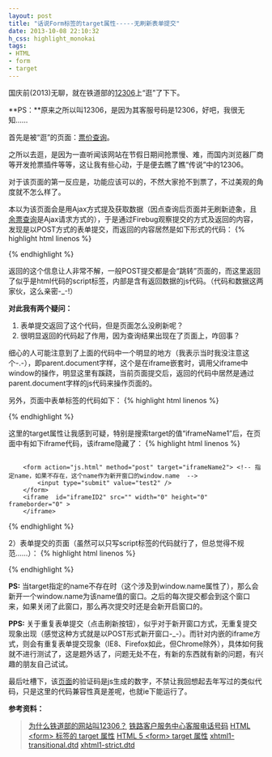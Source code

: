```yaml
---
layout: post
title: "话说Form标签的target属性-----无刷新表单提交"
date: 2013-10-08 22:10:32
h_css: highlight_monokai
tags: 
- HTML
- form
- target
---
```

国庆前(2013)无聊，就在铁道部的[12306]上“逛”了下下。

**PS：**原来之所以叫12306，是因为其客服号码是12306，好吧，我很无知……

<p></p>

首先是被“逛”的页面：[票价查询]。

之所以去逛，是因为一直听闻该网站在节假日期间抢票慢、难，而国内浏览器厂商等开发抢票插件等等，这让我有些心动，于是便去瞧了瞧“传说”中的12306。

对于该页面的第一反应是，功能应该可以的，不然大家抢不到票了，不过美观的角度就不怎么样了。

本以为该页面会是用Ajax方式提及获取数据（因点查询后页面并无刷新迹象，且[余票查询]是Ajax请求方式的），于是通过Firebug观察提交的方式及返回的内容，发现是以POST方式的表单提交，而返回的内容居然是如下形式的代码：
{% highlight html linenos %}
<script>
parent.document.getElementById("randCode").value="";
parent.document.getElementById("img_rrand_code").src="passCodeActi0n.do?rand=rrand"+'?'+Math.random();

parent.document.getElementById("stationDIV").innerHTML="<strong>北京</strong>→<strong>上海</strong>列车票价信息暂无";
parent.document.getElementById("stationDIV2").innerHTML="<strong>上海</strong>→<strong>北京</strong>列车票价信息暂无";
{%raw%}<!-- =====================================================返程========================================================== -->{%endraw%}
parent.document.getElementById("stationDIV2").style.display='none';
parent.document.getElementById("gridbox2").style.display='none';
</script>
{% endhighlight %}

返回的这个信息让人非常不解，一般POST提交都是会“跳转”页面的，而这里返回了似乎是html代码的script标签，内部是含有返回数据的js代码。（代码和数据这两家伙，这么亲密-_-!）
 
 **对此我有两个疑问：**
1) 表单提交返回了这个代码，但是页面怎么没刷新呢？
2) 很明显返回的代码起了作用，因为查询结果出现在了页面上，咋回事？

细心的人可能注意到了上面的代码中一个明显的地方（我表示当时我没注意这个-.-），即parent.document字样，这个是在iframe嵌套时，调用父iframe中window的操作，明显这里有蹊跷，当前页面提交后，返回的代码中居然是通过parent.document字样的js代码来操作页面的。

另外，页面中表单标签的代码如下：
{% highlight html linenos %}
<form action="iframeTicketPriceByStation.jsp"
method="post" name="ticketPriceByStationform"
target="iframeName1">
  <!-- 此处略去x行代码 -->
</form>
{% endhighlight %}

这里的target属性让我感到可疑，特别是搜索target的值“iframeName1”后，在页面中有如下iframe代码，该iframe隐藏了：
{% highlight html linenos %}
<iframe name="iframeName1" id="iframeID1" src="" width="0" height="0"
frameborder="0" />
{% endhighlight %}

初步猜测表单提交后返回的页面加载到该iframe中了，对form的target做些调查后便能确定下来了。


 查询w3school上的介绍：target 属性规定在何处打开 action URL。

 不过对于该属性的使用上却有些“兼容性”的问题：
>在 HTML 4.01 中，不赞成使用 form 元素的 target 属性；在 XHTML 1.0 Strict DTD 中，不支持该属性。（[链接][html4_target]）
>在 HTML5 中 target 属性不再是被废弃的属性。（[链接][html5_target]）

通过查看[XHTML 1.0 Strict DTD][xhtml_dtd_strict]对form的定义，已经没有target属性了：
{% highlight dtd linenos %}
<!ATTLIST form
  %attrs;
  action      %URI;          #REQUIRED
  method      (get|post)     "get"
  enctype     %ContentType;  "application/x-www-form-urlencoded"
  onsubmit    %Script;       #IMPLIED
  onreset     %Script;       #IMPLIED
  accept      %ContentTypes; #IMPLIED
  accept-charset %Charsets;  #IMPLIED
  >
{% endhighlight %}

但在[XHTML 1.0 Transitional DTD][xhtml_dtd_transitional]中还保留着：
{% highlight dtd linenos %}
<!ATTLIST form
  %attrs;
  action      %URI;          #REQUIRED
  method      (get|post)     "get"
  name        NMTOKEN        #IMPLIED
  enctype     %ContentType;  "application/x-www-form-urlencoded"
  onsubmit    %Script;       #IMPLIED
  onreset     %Script;       #IMPLIED
  accept      %ContentTypes; #IMPLIED
  accept-charset %Charsets;  #IMPLIED
  target      %FrameTarget;  #IMPLIED
  >
{% endhighlight %}

看来该属性一度有被遗弃的现象，虽然在HTML5中已能正常使用了，但对于该属性的使用我还是不怎么习惯，总觉得有些另类哈……

以上介绍已经明了，该属性指定在何处打开表单提交的url，按照我们平时的使用可推测，默认情况是在当前页面。

参考对Target属性的介绍，它可以有如下值，这些值应该是很熟悉的了，涉及到链接的时候，都会有这几个出现：

|值|描述|
|---|---|
|_blank|在新窗口/选项卡中打开。|
|_self|在同一框架中打开。（默认）|
|_parent|在父框架中打开。|
|_top|在整个窗口中打开。|
|framename|在指定的框架中打开。|

很明显，票价查询页面上用的是framename这类型的值，起初在看该页面中的iframe标签属性是还让人有点迷糊，因为这里给iframe加了相同的id和name，这是一种习惯，但也让人疑惑target中放入的到底是id还是name？

以下是我的测试代码：
1）主页面：
{% highlight html linenos %}
<!doctype html>
<html>
  <head>
    <meta charset="utf-8">
    <title>The Target of Form</title>
  </head>
  
  <body>
        <form action="js.html" method="post" target="iframeName1">
            <input type="submit" value="test1" />
        </form>
        <iframe name="iframeName1"  id="iframeID1" src="" width="0" height="0" frameborder="0" >
        </iframe>
        
        <form action="js.html" method="post" target="iframeName2"> <!-- 指定name，如果不存在，这个name作为新开窗口的window.name  -->
            <input type="submit" value="test2" />
        </form>
        <iframe  id="iframeID2" src="" width="0" height="0" frameborder="0" >
        </iframe>
  </body>
</html>
{% endhighlight %}	

2）表单提交的页面（虽然可以只写script标签的代码就行了，但总觉得不规范……）：
{% highlight html linenos %}
<!doctype html>
<html>
  <head>
    <meta charset="utf-8">
    <title>The Target of Form</title>
    <script>
        alert(123);
    </script>
  </head>
  <body>
  </body>
</html>
{% endhighlight %}

**PS:** 当target指定的name不存在时（这个涉及到window.name属性了），那么会新开一个window.name为该name值的窗口。之后的每次提交都会到这个窗口来，如果关闭了此窗口，那么再次提交时还是会新开启窗口的。

**PPS:** 关于重复表单提交（点击刷新按钮），似乎对于新开窗口方式，无重复提交现象出现（感觉这种方式就是以POST形式新开窗口-_-）。而针对内嵌的iframe方式，则会有重复表单提交现象（IE8、Firefox如此，但Chrome除外），具体如何我就不进行测试了，这是题外话了，问题无处不在，有新的东西就有新的问题，有兴趣的朋友自己试试。

 

最后吐槽下，该[页面][page_cccx]的验证码是js生成的数字，不禁让我回想起去年写过的类似代码，只是这里的代码兼容性真是差呢，也就ie下能运行了。

 

**参考资料：**
>[为什么铁道部的网站叫12306？](http://zhidao.baidu.com/link?url=ER04KXHiSYmxCZ7ptQCbFYIDIpUFPlcG35xSVHxX-YchSYT4Mi7uU8jeeJsnhbg4ckm_W310ePpa-TC5y6G9Na)
>[铁路客户服务中心客服电话号码](http://www.12306.cn/mormhweb/tlkytst/)
>[HTML \<form\> 标签的 target 属性](http://www.w3school.com.cn/tags/att_form_target.asp)
>[HTML 5 \<form\> target 属性](http://www.w3school.com.cn/html5/att_form_target.asp)
>[xhtml1-transitional.dtd][xhtml_dtd_transitional]
>[xhtml1-strict.dtd][xhtml_dtd_strict]

[12306]:    http://www.12306.cn/
[票价查询]: http://dynamic.12306.cn/TrainQuery/ticketPriceByStation.jsp
[余票查询]: http://dynamic.12306.cn/otsquery/query/queryRemanentTicketAction.do?method=init
[html4_target]: http://www.w3school.com.cn/tags/att_form_target.asp
[html5_target]: http://www.w3school.com.cn/html5/att_form_target.asp
[xhtml_dtd_strict]: http://www.w3.org/TR/xhtml1/DTD/xhtml1-strict.dtd
[xhtml_dtd_transitional]: http://www.w3.org/TR/xhtml1/DTD/xhtml1-transitional.dtd
[page_cccx]: http://dynamic.12306.cn/map_zwdcx/CCCX.jsp
